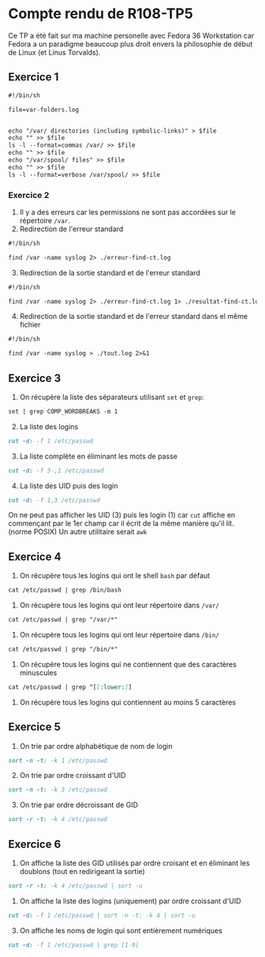# Compte rendu de R108-TP5

Ce TP a été fait sur ma machine personelle avec Fedora 36 Workstation car Fedora a un paradigme
beaucoup plus droit envers la philosophie de début de Linux (et Linus Torvalds).

## Exercice 1

```md
#!/bin/sh

file=var-folders.log


echo "/var/ directories (including symbolic-links)" > $file
echo "" >> $file
ls -l --format=commas /var/ >> $file
echo "" >> $file
echo "/var/spool/ files" >> $file
echo "" >> $file
ls -l --format=verbose /var/spool/ >> $file

```

### Exercice 2

1. Il y a des erreurs car les permissions ne sont pas accordées sur le répertoire `/var`.
2. Redirection de l'erreur standard

  ```md
  #!/bin/sh

  find /var -name syslog 2> ./erreur-find-ct.log
  ```

3. Redirection de la sortie standard et de l'erreur standard

  ```md
  #!/bin/sh

  find /var -name syslog 2> ./erreur-find-ct.log 1> ./resultat-find-ct.log
  ```

4. Redirection de la sortie standard et de l'erreur standard dans el même fichier

  ```md
  #!/bin/sh

  find /var -name syslog > ./tout.log 2>&1
  ```

## Exercice 3

1. On récupère la liste des séparateurs utilisant `set` et `grep`:

  ```md
  set | grep COMP_WORDBREAKS -m 1
  ```

2. La liste des logins

```md
cut -d: -f 1 /etc/passwd
```

3. La liste complète en éliminant les mots de passe

```md
cut -d: -f 3-,1 /etc/passwd
```

4. La liste des UID puis des login

```md
cut -d: -f 1,3 /etc/passwd
```

On ne peut pas afficher les UID (3) puis les login (1) car `cut` affiche en commençant par le 1er champ car il écrit de la même manière qu'il lit. (norme POSIX)
Un autre utilitaire serait `awk`

## Exercice 4

1. On récupère tous les logins qui ont le shell `bash` par défaut

```md
cat /etc/passwd | grep /bin/bash
```

1. On récupère tous les logins qui ont leur répertoire dans `/var/`

```md
cat /etc/passwd | grep "/var/*"
```

1. On récupère tous les logins qui ont leur répertoire dans `/bin/`

```md
cat /etc/passwd | grep "/bin/*"
```

1. On récupère tous les logins qui ne contiennent que des caractères minuscules

```md
cat /etc/passwd | grep ^[[:lower:]]
```

1. On récupère tous les logins qui contiennent au moins 5 caractères

## Exercice 5

1. On trie par ordre alphabétique de nom de login

```md
sort -n -t: -k 1 /etc/passwd
```

2. On trie par ordre croissant d'UID
```md
sort -n -t: -k 3 /etc/passwd
```

3. On trie par ordre décroissant de GID
```md
sort -r -t: -k 4 /etc/passwd
```

## Exercice 6

1. On affiche la liste des GID utilisés par ordre croisant et en éliminant les doublons (tout en redirigeant la sortie)

```md
sort -r -t: -k 4 /etc/passwd | sort -u
```

1. On affiche la liste des logins (uniquement) par ordre croissant d'UID

```md
cut -d: -f 1 /etc/passwd | sort -n -t: -k 4 | sort -u
```

3. On affiche les noms de login qui sont entièrement numériques

```md
cut -d: -f 1 /etc/passwd | grep [1-9]
```
